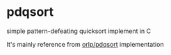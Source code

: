 # pdqsort

simple pattern-defeating quicksort implement in C

It's mainly reference from [orlp/pdqsort](https://github.com/orlp/pdqsort) implementation
